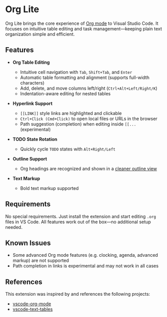 # Org Lite

Org Lite brings the core experience of [Org mode](https://orgmode.org/) to Visual Studio Code.
It focuses on intuitive table editing and task management—keeping plain text organization simple and efficient.

## Features

- **Org Table Editing**
  - Intuitive cell navigation with `Tab`, `Shift+Tab`, and `Enter`
  - Automatic table formatting and alignment (supports full-width characters)
  - Add, delete, and move columns left/right (`Ctrl+Alt+Left/Right/K`)
  - Indentation-aware editing for nested tables

- **Hyperlink Support**
  - `[[LINK]]` style links are highlighted and clickable
  - `Ctrl+Click (Cmd+Click)` to open local files or URLs in the browser
  - Path suggestion (completion) when editing inside `[[...` (experimental)

- **TODO State Rotation**
  - Quickly cycle `TODO` states with `Alt+Right/Left`

- **Outline Support**
  - Org headings are recognized and shown in a [cleaner outline view](https://orgmode.org/org.html#Clean-View)

- **Text Markup**
  - Bold text markup supported

## Requirements

No special requirements. Just install the extension and start editing `.org` files in VS Code.
All features work out of the box—no additional setup needed.

## Known Issues

- Some advanced Org mode features (e.g. clocking, agenda, advanced markup) are not supported
- Path completion in links is experimental and may not work in all cases

## References

This extension was inspired by and references the following projects:

- [vscode-org-mode](https://github.com/vscode-org-mode/vscode-org-mode)
- [vscode-text-tables](https://github.com/rpeshkov/vscode-text-tables)
